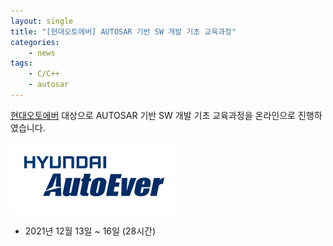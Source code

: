 ```yaml
---
layout: single
title: "[현대오토에버] AUTOSAR 기반 SW 개발 기초 교육과정"
categories: 
    - news
tags: 
    - C/C++
    - autosar
---
```


[현대오토에버](https://www.hyundai-autoever.com/) 대상으로 AUTOSAR 기반 SW 개발 기초 교육과정을 온라인으로 진행하였습니다.

![Autoever logo](/assets/img/post/autoever_logo.png)

- 2021년 12월 13일 ~ 16일 (28시간)


